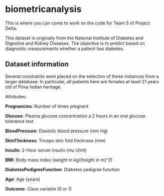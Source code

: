 # biometricanalysis
This is where you can come to work on the code for Team 5 of Project Delta.

This dataset is originally from the National Institute of Diabetes and Digestive and Kidney Diseases. The objective is to predict based on diagnostic measurements whether a patient has diabetes.

## Dataset information
Several constraints were placed on the selection of these instances from a larger database.
In particular, all patients here are females at least 21 years old of Pima Indian heritage.

Attributes:

**Pregnancies**: Number of times pregnant

**Glucose**: Plasma glucose concentration a 2 hours in an oral glucose tolerance test

**BloodPressure**: Diastolic blood pressure (mm Hg)

**SkinThickness**: Triceps skin fold thickness (mm)

**Insulin**: 2-Hour serum insulin (mu U/ml)

**BMI**: Body mass index (weight in kg/(height in m)^2)

**DiabetesPedigreeFunction**: Diabetes pedigree function

**Age**: Age (years)

**Outcome**: Class variable (0 or 1)
